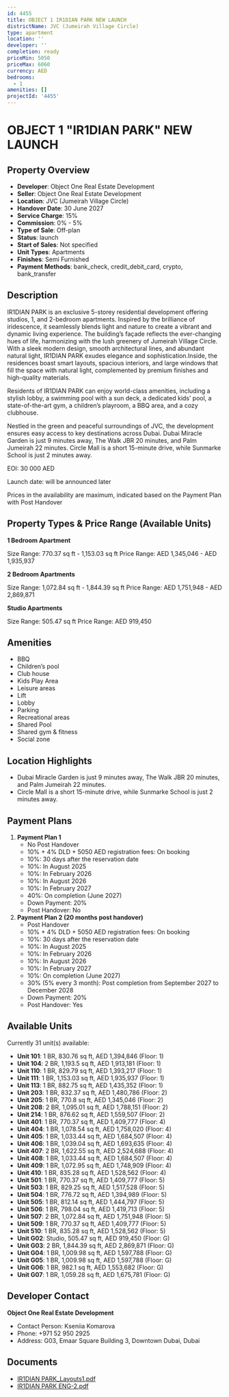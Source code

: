 ```yaml
---
id: 4455
title: OBJECT 1 IR1DIAN PARK NEW LAUNCH
districtName: JVC (Jumeirah Village Circle)
type: apartment
location: ''
developer: ''
completion: ready
priceMin: 5050
priceMax: 6060
currency: AED
bedrooms:
  - 1
amenities: []
projectId: '4455'
---
```


# OBJECT 1 "IR1DIAN PARK" NEW LAUNCH

## Property Overview
- **Developer**: Object One Real Estate Development
- **Seller**: Object One Real Estate Development
- **Location**: JVC (Jumeirah Village Circle)
- **Handover Date**: 30 June 2027
- **Service Charge**: 15%
- **Commission**: 0% - 5%
- **Type of Sale**: Off-plan
- **Status**: launch
- **Start of Sales**: Not specified
- **Unit Types**: Apartments
- **Finishes**: Semi Furnished
- **Payment Methods**: bank_check, credit_debit_card, crypto, bank_transfer

## Description
IR1DIAN PARK is an exclusive 5-storey residential development offering studios, 1, and 2-bedroom apartments. Inspired by the brilliance of iridescence, it seamlessly blends light and nature to create a vibrant and dynamic living experience. The building’s façade reflects the ever-changing hues of life, harmonizing with the lush greenery of Jumeirah Village Circle. With a sleek modern design, smooth architectural lines, and abundant natural light, IR1DIAN PARK exudes elegance and sophistication.Inside, the residences boast smart layouts, spacious interiors, and large windows that fill the space with natural light, complemented by premium finishes and high-quality materials.

Residents of IR1DIAN PARK can enjoy world-class amenities, including a stylish lobby, a swimming pool with a sun deck, a dedicated kids’ pool, a state-of-the-art gym, a children’s playroom, a BBQ area, and a cozy clubhouse.

Nestled in the green and peaceful surroundings of JVC, the development ensures easy access to key destinations across Dubai. Dubai Miracle Garden is just 9 minutes away, The Walk JBR 20 minutes, and Palm Jumeirah 22 minutes. Circle Mall is a short 15-minute drive, while Sunmarke School is just 2 minutes away.

EOI: 30 000 AED

Launch date: will be announced later

Prices in the availability are maximum, indicated based on the Payment Plan with Post Handover

## Property Types & Price Range (Available Units)
**1 Bedroom Apartment**

Size Range: 770.37 sq ft - 1,153.03 sq ft
Price Range: AED 1,345,046 - AED 1,935,937

**2 Bedroom Apartments**

Size Range: 1,072.84 sq ft - 1,844.39 sq ft
Price Range: AED 1,751,948 - AED 2,869,871

**Studio Apartments**

Size Range: 505.47 sq ft
Price Range: AED 919,450

## Amenities
- BBQ
- Children’s pool
- Club house
- Kids Play Area
- Leisure areas
- Lift
- Lobby
- Parking
- Recreational areas
- Shared Pool
- Shared gym & fitness
- Social zone

## Location Highlights
- Dubai Miracle Garden is just 9 minutes away, The Walk JBR 20 minutes, and Palm Jumeirah 22 minutes.
- Circle Mall is a short 15-minute drive, while Sunmarke School is just 2 minutes away.

## Payment Plans
1. **Payment Plan 1**
   - No Post Handover
   - 10% + 4% DLD + 5050 AED registration fees: On booking
   - 10%: 30 days after the reservation date
   - 10%: In August 2025
   - 10%: In February 2026
   - 10%: In August 2026
   - 10%: In February 2027
   - 40%: On completion (June 2027)
   - Down Payment: 20%
   - Post Handover: No
2. **Payment Plan 2 (20 months post handover)**
   - Post Handover
   - 10% + 4% DLD + 5050 AED registration fees: On booking
   - 10%: 30 days after the reservation date
   - 10%: In August 2025
   - 10%: In February 2026
   - 10%: In August 2026
   - 10%: In February 2027
   - 10%: On completion (June 2027)
   - 30% (5% every 3 month): Post completion from September 2027 to December 2028
   - Down Payment: 20%
   - Post Handover: Yes

## Available Units
Currently 31 unit(s) available:
- **Unit 101**: 1 BR, 830.76 sq ft, AED 1,394,846 (Floor: 1)
- **Unit 104**: 2 BR, 1,193.5 sq ft, AED 1,913,181 (Floor: 1)
- **Unit 110**: 1 BR, 829.79 sq ft, AED 1,393,217 (Floor: 1)
- **Unit 111**: 1 BR, 1,153.03 sq ft, AED 1,935,937 (Floor: 1)
- **Unit 113**: 1 BR, 882.75 sq ft, AED 1,435,352 (Floor: 1)
- **Unit 203**: 1 BR, 832.37 sq ft, AED 1,480,786 (Floor: 2)
- **Unit 205**: 1 BR, 770.8 sq ft, AED 1,345,046 (Floor: 2)
- **Unit 208**: 2 BR, 1,095.01 sq ft, AED 1,788,151 (Floor: 2)
- **Unit 214**: 1 BR, 876.62 sq ft, AED 1,559,507 (Floor: 2)
- **Unit 401**: 1 BR, 770.37 sq ft, AED 1,409,777 (Floor: 4)
- **Unit 404**: 1 BR, 1,078.54 sq ft, AED 1,758,020 (Floor: 4)
- **Unit 405**: 1 BR, 1,033.44 sq ft, AED 1,684,507 (Floor: 4)
- **Unit 406**: 1 BR, 1,039.04 sq ft, AED 1,693,635 (Floor: 4)
- **Unit 407**: 2 BR, 1,622.55 sq ft, AED 2,524,688 (Floor: 4)
- **Unit 408**: 1 BR, 1,033.44 sq ft, AED 1,684,507 (Floor: 4)
- **Unit 409**: 1 BR, 1,072.95 sq ft, AED 1,748,909 (Floor: 4)
- **Unit 410**: 1 BR, 835.28 sq ft, AED 1,528,562 (Floor: 4)
- **Unit 501**: 1 BR, 770.37 sq ft, AED 1,409,777 (Floor: 5)
- **Unit 503**: 1 BR, 829.25 sq ft, AED 1,517,528 (Floor: 5)
- **Unit 504**: 1 BR, 776.72 sq ft, AED 1,394,989 (Floor: 5)
- **Unit 505**: 1 BR, 812.14 sq ft, AED 1,444,797 (Floor: 5)
- **Unit 506**: 1 BR, 798.04 sq ft, AED 1,419,713 (Floor: 5)
- **Unit 507**: 2 BR, 1,072.84 sq ft, AED 1,751,948 (Floor: 5)
- **Unit 509**: 1 BR, 770.37 sq ft, AED 1,409,777 (Floor: 5)
- **Unit 510**: 1 BR, 835.28 sq ft, AED 1,528,562 (Floor: 5)
- **Unit G02**: Studio, 505.47 sq ft, AED 919,450 (Floor: G)
- **Unit G03**: 2 BR, 1,844.39 sq ft, AED 2,869,871 (Floor: G)
- **Unit G04**: 1 BR, 1,009.98 sq ft, AED 1,597,788 (Floor: G)
- **Unit G05**: 1 BR, 1,009.98 sq ft, AED 1,597,788 (Floor: G)
- **Unit G06**: 1 BR, 982.1 sq ft, AED 1,553,682 (Floor: G)
- **Unit G07**: 1 BR, 1,059.28 sq ft, AED 1,675,781 (Floor: G)

## Developer Contact
**Object One Real Estate Development**
- Contact Person: Kseniia Komarova
- Phone: +971 52 950 2925
- Address: G03, Emaar Square Building 3, Downtown Dubai, Dubai

## Documents
- [IR1DIAN PARK_Layouts1.pdf](https://cdn.geniemap.net/2025/02/19/nGWKA9bpRMLclgqcSx9FyqoYFJN7K3Ruk8FaQ9Wa.pdf)
- [IR1DIAN PARK ENG-2.pdf](https://cdn.geniemap.net/2025/02/14/tPRWlPCSa6HzJvymcd0XBa97IvLzoOIrM7X6sjiM.pdf)
